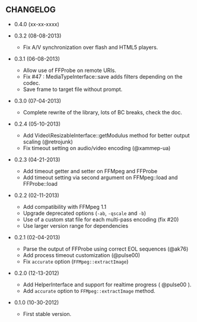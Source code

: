 CHANGELOG
---------

* 0.4.0 (xx-xx-xxxx)

* 0.3.2 (08-08-2013)

  * Fix A/V synchronization over flash and HTML5 players.

* 0.3.1 (06-08-2013)

  * Allow use of FFProbe on remote URIs.
  * Fix #47 : MediaTypeInterface::save adds filters depending on the codec.
  * Save frame to target file without prompt.

* 0.3.0 (07-04-2013)

  * Complete rewrite of the library, lots of BC breaks, check the doc.

* 0.2.4 (05-10-2013)

  * Add Video\ResizableInterface::getModulus method for better output scaling (@retrojunk)
  * Fix timeout setting on audio/video encoding (@xammep-ua)

* 0.2.3 (04-21-2013)

  * Add timeout getter and setter on FFMpeg and FFProbe
  * Add timeout setting via second argument on FFMpeg::load and FFProbe::load

* 0.2.2 (02-11-2013)

  * Add compatibility with FFMpeg 1.1
  * Upgrade deprecated options (`-ab`, `-qscale` and `-b`)
  * Use of a custom stat file for each multi-pass encoding (fix #20)
  * Use larger version range for dependencies

* 0.2.1 (02-04-2013)

  * Parse the output of FFProbe using correct EOL sequences (@ak76)
  * Add process timeout customization (@pulse00)
  * Fix `accurate` option (`FFMpeg::extractImage`)

* 0.2.0 (12-13-2012)

  * Add HelperInterface and support for realtime progress ( @pulse00 ).
  * Add `accurate` option to `FFMpeg::extractImage` method.

* 0.1.0 (10-30-2012)

  * First stable version.
